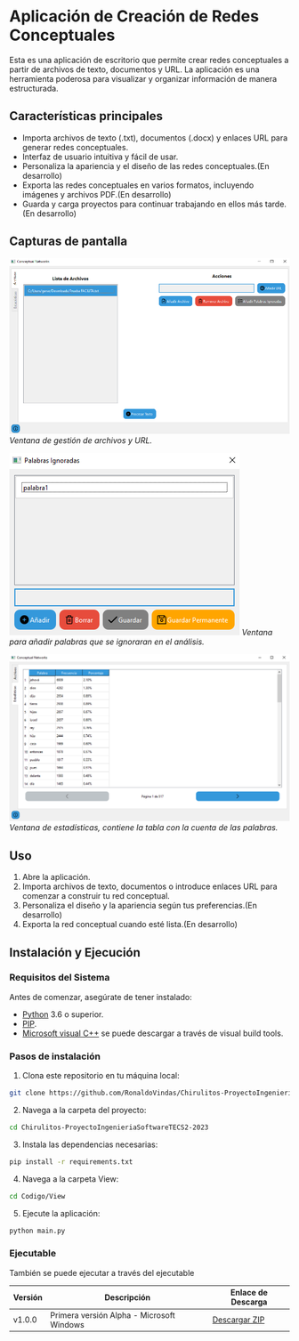 # Aplicación de Creación de Redes Conceptuales

Esta es una aplicación de escritorio que permite crear redes conceptuales a partir de archivos de texto, documentos y URL. La aplicación es una herramienta poderosa para visualizar y organizar información de manera estructurada.

## Características principales

- Importa archivos de texto (.txt), documentos (.docx) y enlaces URL para generar redes conceptuales.
- Interfaz de usuario intuitiva y fácil de usar.
- Personaliza la apariencia y el diseño de las redes conceptuales.(En desarrollo)
- Exporta las redes conceptuales en varios formatos, incluyendo imágenes y archivos PDF.(En desarrollo)
- Guarda y carga proyectos para continuar trabajando en ellos más tarde.(En desarrollo)

## Capturas de pantalla

![Captura de Pantalla 1](screenshots/Screenshot1.png)
_Ventana de gestión de archivos y URL._

![Captura de Pantalla 2](screenshots/Screenshot2.png)
_Ventana para añadir palabras que se ignoraran en el análisis._

![Captura de Pantalla 3](screenshots/Screenshot3.png)
_Ventana de estadísticas, contiene la tabla con la cuenta de las palabras._

## Uso
1. Abre la aplicación.
2. Importa archivos de texto, documentos o introduce enlaces URL para comenzar a construir tu red conceptual.
3. Personaliza el diseño y la apariencia según tus preferencias.(En desarrollo)
4. Exporta la red conceptual cuando esté lista.(En desarrollo)

## Instalación y Ejecución

### Requisitos del Sistema

Antes de comenzar, asegúrate de tener instalado:

- [Python](https://www.python.org/) 3.6 o superior.
- [PIP](https://pip.pypa.io/en/stable/).
- [Microsoft visual C++](https://visualstudio.microsoft.com/es/visual-cpp-build-tools/) se puede descargar a través de visual build tools.

### Pasos de instalación

1. Clona este repositorio en tu máquina local:

```bash
git clone https://github.com/RonaldoVindas/Chirulitos-ProyectoIngenieriaSoftwareTECS2-2023
```

2. Navega a la carpeta del proyecto:

```bash
cd Chirulitos-ProyectoIngenieriaSoftwareTECS2-2023
```
3. Instala las dependencias necesarias:

```bash
pip install -r requirements.txt
```
4. Navega a la carpeta View:

```bash
cd Codigo/View
```

5. Ejecute la aplicación:

```bash
python main.py
```

### Ejecutable

También se puede ejecutar a través del ejecutable

| Versión | Descripción                               | Enlace de Descarga |
|---------|-------------------------------------------|--------------------|
| v1.0.0  | Primera versión Alpha - Microsoft Windows | [Descargar ZIP](https://github.com/RonaldoVindas/Chirulitos-ProyectoIngenieriaSoftwareTECS2-2023/releases/tag/public) |
